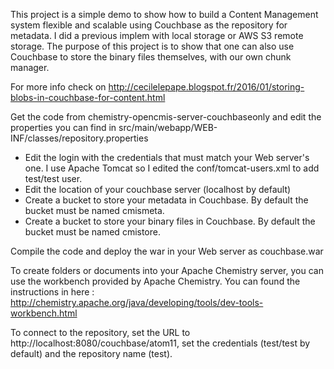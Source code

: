 This project is a simple demo to show how to build a Content Management system flexible and scalable using Couchbase as the repository for metadata. I did a previous implem with local storage or AWS S3 remote storage. 
The purpose of this project is to show that one can also use Couchbase to store the binary files themselves, with our own chunk manager.

For more info check on http://cecilelepape.blogspot.fr/2016/01/storing-blobs-in-couchbase-for-content.html

Get the code from chemistry-opencmis-server-couchbaseonly and edit the properties you can find in src/main/webapp/WEB-INF/classes/repository.properties

- Edit the login with the credentials that must match your Web server's one. I use Apache Tomcat so I edited the conf/tomcat-users.xml to add test/test user.
- Edit the location of your couchbase server (localhost by default)
- Create a bucket to store your metadata in Couchbase. By default the bucket must be named cmismeta.
- Create a bucket to store your binary files in Couchbase. By default the bucket must be named cmistore.

Compile the code and deploy the war in your Web server as couchbase.war

To create folders or documents into your Apache Chemistry server, you can use the workbench provided by Apache Chemistry. You can found the instructions in here : http://chemistry.apache.org/java/developing/tools/dev-tools-workbench.html

To connect to the repository, set the URL to http://localhost:8080/couchbase/atom11, set the credentials (test/test by default) and the repository name (test).
